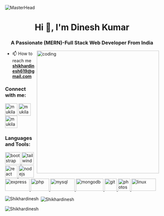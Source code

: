 ![MasterHead](https://www.synergisticit.com/wp-content/uploads/2021/10/Jacksonville-Banner-mern-stack-training.jpg)

<h1 align="center">Hi 👋, I'm Dinesh Kumar</h1>
<h3 align="center">A Passionate (MERN)-Full Stack Web Developer From India</h3>
<img
  align="right"
  alt="coding"
  width="400"
  src="https://camo.githubusercontent.com/20ba1b87416f6e74a4debebec7a695504eec286a3a0a082f8cc6063ab1353dbe/68747470733a2f2f6d69726f2e6d656469756d2e636f6d2f6d61782f313430302f302a4647443642557a7a5a7331564a4c75592e676966"
/>


- 📫 How to reach me **shikhardinesh619@gmail.com**

<h3 align="left">Connect with me:</h3>
<p align="left">
  <a href="https://www.linkedin.com/in/dinesh-kumar-71935b268/" target="blank"
    ><img
      align="center"
      src="https://cdn-icons-png.flaticon.com/512/174/174857.png"
      alt="mukilan88"
      height="40"
      width="40"
  /></a>
  <a href="https://www.facebook.com/shiker.dinesh" target="blank"
    ><img
      align="center"
      src="https://cdn-icons-png.flaticon.com/512/174/174848.png"
      alt="mukilan88"
      height="40"
      width="40"
  /></a>
  <a href="https://www.instagram.com/_shikhar_dinesh_46_/" target="blank"
    ><img
      align="center"
      src="https://cdn-icons-png.flaticon.com/512/2111/2111463.png"
      alt="mukilan88"
      height="40"
      width="40"
  /></a>
</p>
<h3 align="left">Languages and Tools:</h3>
<p align="left">
  <a href="https://getbootstrap.com" target="_blank" rel="noreferrer">
    <img
      src="https://upload.wikimedia.org/wikipedia/commons/thumb/b/b2/Bootstrap_logo.svg/1200px-Bootstrap_logo.svg.png"
      alt="bootstrap"
      width="50"
      height="40"
    />
  </a>
  <a href="https://tailwindcss.com/" target="_blank" rel="noreferrer">
    <img
      src="https://www.vectorlogo.zone/logos/tailwindcss/tailwindcss-icon.svg"
      alt="tailwind"
      width="40"
      height="40"
    />
  </a>
  <a href="https://reactjs.org/" target="_blank" rel="noreferrer">
    <img
      src="https://upload.wikimedia.org/wikipedia/commons/thumb/a/a7/React-icon.svg/1200px-React-icon.svg.png"
      alt="react"
      width="40"
      height="40"
    />
  </a>
  <a href="https://nodejs.org" target="_blank" rel="noreferrer">
    <img
      src="https://upload.wikimedia.org/wikipedia/commons/thumb/d/d9/Node.js_logo.svg/1200px-Node.js_logo.svg.png"
      alt="nodejs"
      width="50"
      height="40"
    />
  </a>
  <a href="https://expressjs.com" target="_blank" rel="noreferrer">
    <img
      src="https://upload.wikimedia.org/wikipedia/commons/6/64/Expressjs.png"
      alt="express"
      width="80"
      height="40"
    />
  </a>
  <a href="https://www.php.net" target="_blank" rel="noreferrer">
    <img
      src="https://upload.wikimedia.org/wikipedia/commons/2/27/PHP-logo.svg"
      alt="php"
      width="60"
      height="40"
    />
  </a>
  <a href="https://www.mysql.com/" target="_blank" rel="noreferrer">
    <img
      src="https://upload.wikimedia.org/wikipedia/fr/thumb/6/62/MySQL.svg/1200px-MySQL.svg.png"
      alt="mysql"
      width="80"
      height="40"
    />
  </a>
  <a href="https://www.mongodb.com/" target="_blank" rel="noreferrer">
    <img
      src="https://upload.wikimedia.org/wikipedia/commons/thumb/9/93/MongoDB_Logo.svg/2560px-MongoDB_Logo.svg.png"
      alt="mongodb"
      width="90"
      height="40"
    />
  </a>
  <a href="https://git-scm.com/" target="_blank" rel="noreferrer">
    <img
      src="https://www.vectorlogo.zone/logos/git-scm/git-scm-icon.svg"
      alt="git"
      width="40"
      height="40"
    />
  </a>
  <a href="https://www.photoshop.com/en" target="_blank" rel="noreferrer">
    <img
      src="https://upload.wikimedia.org/wikipedia/commons/thumb/a/af/Adobe_Photoshop_CC_icon.svg/1200px-Adobe_Photoshop_CC_icon.svg.png"
      alt="photoshop"
      width="40"
      height="40"
    />
  </a>
  <a href="https://www.linux.org/" target="_blank" rel="noreferrer">
    <img
      src="https://upload.wikimedia.org/wikipedia/commons/thumb/4/4b/Kali_Linux_2.0_wordmark.svg/1200px-Kali_Linux_2.0_wordmark.svg.png"
      alt="linux"
      width="80"
      height="40"
    />
  </a>
</p>
<p>
  <img
    align="left"
    src="https://github-readme-stats.vercel.app/api/top-langs?username=Shikhardinesh&show_icons=true&locale=en&layout=compact"
    alt="Shikhardinesh"
  />
</p>

<p>
  &nbsp;<img
    align="center"
    src="https://github-readme-stats.vercel.app/api?username=Shikhardinesh&show_icons=true&locale=en"
    alt="Shikhardinesh"
  />
</p>

<p>
  <img
    align="center"
    src="https://github-readme-streak-stats.herokuapp.com/?user=Shikhardinesh&"
    alt="Shikhardinesh"
  />
</p>